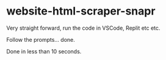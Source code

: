 # website-html-scraper-snapr

Very straight forward, run the code in VSCode, Replit etc etc.

Follow the prompts... done. 

Done in less than 10 seconds.
